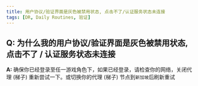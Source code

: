 ```yaml
---
title: 用户协议/验证界面是灰色被禁用状态, 点击不了/认证服务状态未连接
tags: [DR, Daily Routines, 验证]
---
```


## Q: 为什么我的**用户协议/验证界面**是**灰色**被禁用状态, 点击不了 / 认证服务状态未连接
**A:** 确保你已经登录至任一游戏角色下，如果已经登录，请检查你的网络，关闭代理 (梯子) 重新尝试一下。或切换你的代理 (梯子) 节点到`新加坡`后刷新重试

